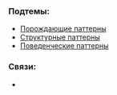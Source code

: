 ### Подтемы:
- [Порождающие паттерны](Computer%20science/Подтемы/Порождающие%20паттерны.md)
- [Структурные паттерны](Computer%20science/Подтемы/Структурные%20паттерны.md)
- [Поведенческие паттерны](Computer%20science/Подтемы/Поведенческие%20паттерны.md)
### Связи:
- 
